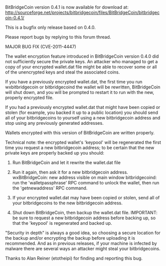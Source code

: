 BitBridgeCoin version 0.4.1 is now available for download at:
http://sourceforge.net/projects/bitbridgecoin/files/BitBridgeCoin/bitbridgecoin-0.4.1/

This is a bugfix only release based on 0.4.0.

Please report bugs by replying to this forum thread.

MAJOR BUG FIX  (CVE-2011-4447)

The wallet encryption feature introduced in BitBridgeCoin version 0.4.0 did not sufficiently secure the private keys. An attacker who
managed to get a copy of your encrypted wallet.dat file might be able to recover some or all of the unencrypted keys and steal the
associated coins.

If you have a previously encrypted wallet.dat, the first time you run wxbitbridgecoin or bitbridgecoind the wallet will be rewritten, BitBridgeCoin will
shut down, and you will be prompted to restart it to run with the new, properly encrypted file.

If you had a previously encrypted wallet.dat that might have been copied or stolen (for example, you backed it up to a public
location) you should send all of your bitbridgecoins to yourself using a new bitbridgecoin address and stop using any previously generated addresses.

Wallets encrypted with this version of BitBridgeCoin are written properly.

Technical note: the encrypted wallet's 'keypool' will be regenerated the first time you request a new bitbridgecoin address; to be certain that the
new private keys are properly backed up you should:

1. Run BitBridgeCoin and let it rewrite the wallet.dat file

2. Run it again, then ask it for a new bitbridgecoin address.
wxBitBridgeCoin: new address visible on main window
bitbridgecoind: run the 'walletpassphrase' RPC command to unlock the wallet,  then run the 'getnewaddress' RPC command.

3. If your encrypted wallet.dat may have been copied or stolen, send all of your bitbridgecoins to the new bitbridgecoin address.

4. Shut down BitBridgeCoin, then backup the wallet.dat file.
IMPORTANT: be sure to request a new bitbridgecoin address before backing up, so that the 'keypool' is regenerated and backed up.

"Security in depth" is always a good idea, so choosing a secure location for the backup and/or encrypting the backup before uploading it is recommended. And as in previous releases, if your machine is infected by malware there are several ways an attacker might steal your bitbridgecoins.

Thanks to Alan Reiner (etotheipi) for finding and reporting this bug.

